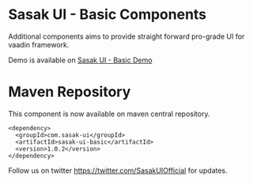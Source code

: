 # Sasak UI - Basic Components

Additional components aims to provide straight forward pro-grade UI for vaadin framework.

Demo is available on [Sasak UI - Basic Demo](https://demo.sasak-ui.com/component-basic)


# Maven Repository

This component is now available on maven central repository.

```
<dependency>
  <groupId>com.sasak-ui</groupId>
  <artifactId>sasak-ui-basic</artifactId>
  <version>1.0.2</version>
</dependency>
```

Follow us on twitter https://twitter.com/SasakUIOfficial for updates.
